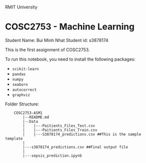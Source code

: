 RMIT University
# COSC2753 - Machine Learning
Student Name: Bui Minh Nhat
Student id: s3878174


This is the first assignment of COSC2753.

To run this notebook, you need to install the following packages:

+ `scikit-learn`
+ `pandas`
+ `numpy`
+ `seaborn`
+ `autocorrect`
+ `graphviz`

Folder Structure:

``` 
    COSC2753-ASM1
        |--README.md
        |--Data
        |    |---Paitients_Files_Test.csv
        |    |---Paitients_Files_Train.csv
        |    |---S3878174_predictions.csv ##This is the sample template  
        |
        |---s3878174_predictions.csv ##Final output file
        |
        |---sepsis_prediction.ipynb
```